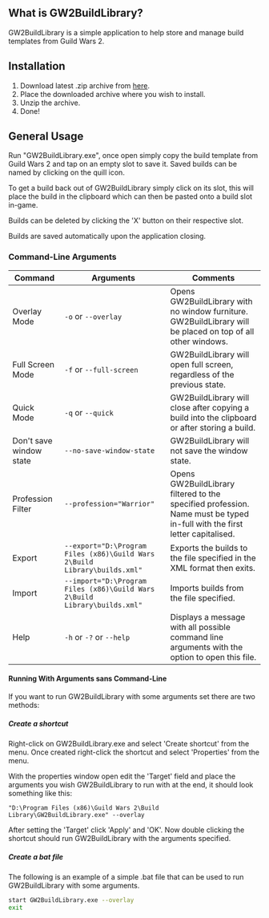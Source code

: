 ## What is GW2BuildLibrary?

GW2BuildLibrary is a simple application to help store and manage build templates from Guild Wars 2.

## Installation

1. Download latest .zip archive from [here](https://github.com/LawrenceGow/GW2BuildLibrary/releases).
2. Place the downloaded archive where you wish to install.
3. Unzip the archive.
5. Done!

## General Usage

Run "GW2BuildLibrary.exe", once open simply copy the build template from Guild Wars 2 and tap on an empty slot to save it. Saved builds can be named by clicking on the quill icon.

To get a build back out of GW2BuildLibrary simply click on its slot, this will place the build in the clipboard which can then be pasted onto a build slot in-game.

Builds can be deleted by clicking the 'X' button on their respective slot.

Builds are saved automatically upon the application closing.

### Command-Line Arguments

| Command                 | Arguments                                                    | Comments                                                     |
| ----------------------- | ------------------------------------------------------------ | ------------------------------------------------------------ |
| Overlay Mode            | `-o` or `--overlay`                                          | Opens GW2BuildLibrary with no window furniture.<br />GW2BuildLibrary will be placed on top of all other windows. |
| Full Screen Mode        | `-f` or `--full-screen`                                      | GW2BuildLibrary will open full screen, regardless of the previous state. |
| Quick Mode              | `-q` or `--quick`                                            | GW2BuildLibrary will close after copying a build into the clipboard or after storing a build. |
| Don't save window state | `--no-save-window-state`                                     | GW2BuildLibrary will not save the window state.              |
| Profession Filter       | `--profession="Warrior"`                                     | Opens GW2BuildLibrary filtered to the specified profession.<br />Name must be typed in-full with the first letter capitalised. |
| Export                  | `--export="D:\Program Files (x86)\Guild Wars 2\Build Library\builds.xml"` | Exports the builds to the file specified in the XML format then exits. |
| Import                  | `--import="D:\Program Files (x86)\Guild Wars 2\Build Library\builds.xml"` | Imports builds from the file specified.                      |
| Help                    | `-h` or `-?` or `--help`                                     | Displays a message with all possible command line arguments with the option to open this file. |
<div style="page-break-after: always; break-after: page;"/>

#### Running With Arguments sans Command-Line

If you want to run GW2BuildLibrary with some arguments set there are two methods:

##### Create a shortcut

Right-click on GW2BuildLibrary.exe and select 'Create shortcut' from the menu. Once created right-click the shortcut and select 'Properties' from the menu.

With the properties window open edit the 'Target' field and place the arguments you wish GW2BuildLibrary to run with at the end, it should look something like this:

`"D:\Program Files (x86)\Guild Wars 2\Build Library\GW2BuildLibrary.exe" --overlay`

After setting the 'Target' click 'Apply' and 'OK'. Now double clicking the shortcut should run GW2BuildLibrary with the arguments specified.

##### Create a bat file

The following is an example of a simple .bat file that can be used to run GW2BuildLibrary with some arguments.

```bash
start GW2BuildLibrary.exe --overlay
exit
```